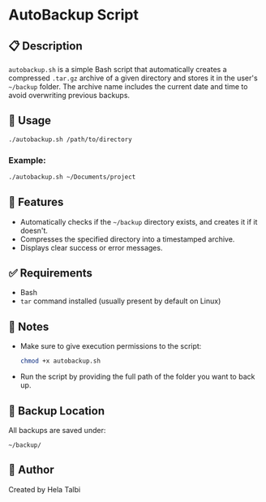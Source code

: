 # AutoBackup Script

## 📋 Description
`autobackup.sh` is a simple Bash script that automatically creates a compressed `.tar.gz` archive of a given directory and stores it in the user's `~/backup` folder. The archive name includes the current date and time to avoid overwriting previous backups.

## 🚀 Usage

```bash
./autobackup.sh /path/to/directory
```

### Example:
```bash
./autobackup.sh ~/Documents/project
```

## 🔧 Features
- Automatically checks if the `~/backup` directory exists, and creates it if it doesn't.
- Compresses the specified directory into a timestamped archive.
- Displays clear success or error messages.

## ✅ Requirements
- Bash
- `tar` command installed (usually present by default on Linux)

## 📝 Notes
- Make sure to give execution permissions to the script:
  ```bash
  chmod +x autobackup.sh
  ```
- Run the script by providing the full path of the folder you want to back up.

## 📂 Backup Location
All backups are saved under:
```
~/backup/
```

## 👤 Author
Created by Hela Talbi





